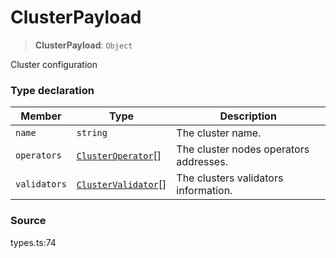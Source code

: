 # ClusterPayload

> **ClusterPayload**: `Object`

Cluster configuration

### Type declaration

| Member       | Type                                         | Description                            |
| ------------ | -------------------------------------------- | -------------------------------------- |
| `name`       | `string`                                     | The cluster name.                      |
| `operators`  | [`ClusterOperator`](clusteroperator.md)\[]   | The cluster nodes operators addresses. |
| `validators` | [`ClusterValidator`](clustervalidator.md)\[] | The clusters validators information.   |

### Source

types.ts:74
